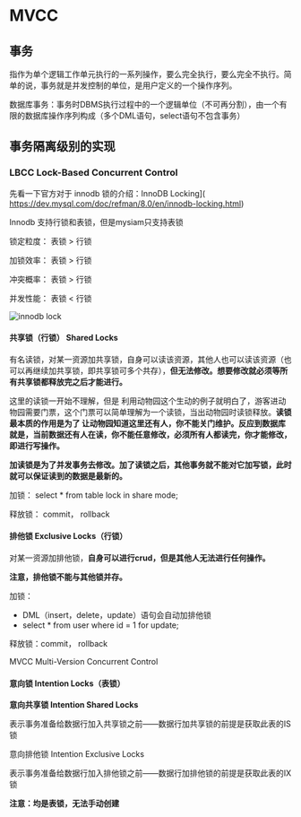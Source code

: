 # MVCC

## 事务

指作为单个逻辑工作单元执行的一系列操作，要么完全执行，要么完全不执行。简单的说，事务就是并发控制的单位，是用户定义的一个操作序列。

数据库事务：事务时DBMS执行过程中的一个逻辑单位（不可再分割），由一个有限的数据库操作序列构成（多个DML语句，select语句不包含事务）

## 事务隔离级别的实现

### **LBCC** Lock-Based Concurrent Control

先看一下官方对于 innodb 锁的介绍：InnoDB Locking]( https://dev.mysql.com/doc/refman/8.0/en/innodb-locking.html)

Innodb 支持行锁和表锁，但是mysiam只支持表锁

锁定粒度： 表锁 > 行锁

加锁效率： 表锁 > 行锁

冲突概率： 表锁 > 行锁

并发性能： 表锁 < 行锁

![innodb lock](https://blog-1300663127.cos.ap-shanghai.myqcloud.com/BackEnd_Notes/JavaSE/innodblock.png)

#### 共享锁（行锁） Shared Locks

有名读锁，对某一资源加共享锁，自身可以读该资源，其他人也可以读该资源（也可以再继续加共享锁，即共享锁可多个共存），**但无法修改。想要修改就必须等所有共享锁都释放完之后才能进行。**

这里的读锁一开始不理解，但是 利用动物园这个生动的例子就明白了，游客进动物园需要门票，这个门票可以简单理解为一个读锁，当出动物园时读锁释放。**读锁最本质的作用是为了 让动物园知道这里还有人，你不能关门维护。反应到数据库就是，当前数据还有人在读，你不能任意修改，必须所有人都读完，你才能修改，即进行写操作。**

**加读锁是为了并发事务去修改。加了读锁之后，其他事务就不能对它加写锁，此时就可以保证读到的数据是最新的。**

加锁： select * from table lock in share mode;

释放锁： commit， rollback



#### 排他锁 Exclusive Locks（行锁）

对某一资源加排他锁，**自身可以进行crud，但是其他人无法进行任何操作。**

**注意，排他锁不能与其他锁并存。**



加锁：

- DML（insert，delete，update）语句会自动加排他锁
- select * from user where id = 1 for update;

释放锁：commit， rollback

MVCC Multi-Version Concurrent Control

#### 意向锁 Intention Locks（表锁）

**意向共享锁 Intention Shared Locks**

表示事务准备给数据行加入共享锁之前——数据行加共享锁的前提是获取此表的IS锁

意向排他锁 Intention Exclusive Locks

表示事务准备给数据行加入排他锁之前——数据行加排他锁的前提是获取此表的IX锁

**注意：均是表锁，无法手动创建**

